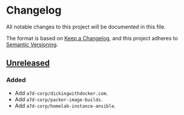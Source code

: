 # Changelog

All notable changes to this project will be documented in this file.

The format is based on [Keep a Changelog](https://keepachangelog.com/en/1.0.0/),
and this project adheres to [Semantic Versioning](https://semver.org/spec/v2.0.0.html).

## [Unreleased]

### Added

- Add `a7d-corp/dickingwithdocker.com`.
- Add `a7d-corp/packer-image-builds`.
- Add `a7d-corp/homelab-instance-ansible`.

[Unreleased]: https://github.com/a7d-corp/github-repo-management/tree/main

